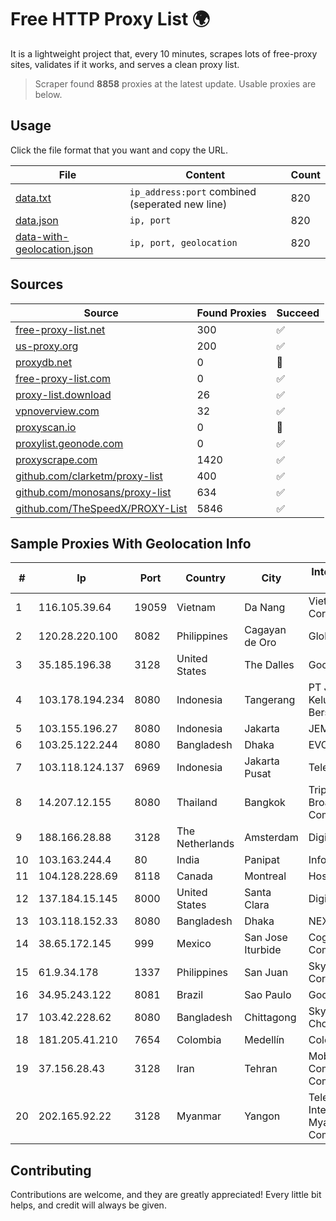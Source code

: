 
# Free HTTP Proxy List 🌍

It is a lightweight project that, every 10 minutes, scrapes lots of free-proxy sites, validates if it works, and serves a clean proxy list.


> Scraper found **8858** proxies at the latest update. Usable proxies are below.

## Usage

Click the file format that you want and copy the URL.


|File|Content|Count|
|----|-------|-----|
|[data.txt](https://raw.githubusercontent.com/themiralay/Proxy-List-World/master/data.txt)|`ip_address:port` combined (seperated new line)|820|
|[data.json](https://raw.githubusercontent.com/themiralay/Proxy-List-World/master/data.json)|`ip, port`|820|
|[data-with-geolocation.json](https://raw.githubusercontent.com/themiralay/Proxy-List-World/master/data-with-geolocation.json)|`ip, port, geolocation`|820|

## Sources

|Source|Found Proxies|Succeed|
|------|-------------|-------|
|[free-proxy-list.net](https://free-proxy-list.net)|300|✅|
|[us-proxy.org](https://www.us-proxy.org)|200|✅|
|[proxydb.net](http://proxydb.net)|0|🚫|
|[free-proxy-list.com](https://free-proxy-list.com/?page=&port=&type%5B%5D=http&type%5B%5D=https&up_time=0&search=Search)|0|✅|
|[proxy-list.download](https://www.proxy-list.download/HTTP)|26|✅|
|[vpnoverview.com](https://vpnoverview.com/privacy/anonymous-browsing/free-proxy-servers)|32|✅|
|[proxyscan.io](https://www.proxyscan.io)|0|🚫|
|[proxylist.geonode.com](https://proxylist.geonode.com/api/proxy-list?limit=300&page=1&sort_by=lastChecked&sort_type=desc&protocols=http,https)|0|✅|
|[proxyscrape.com](https://api.proxyscrape.com/v2/?request=displayproxies&protocol=http&timeout=10000&country=all&ssl=all&anonymity=all)|1420|✅|
|[github.com/clarketm/proxy-list](https://raw.githubusercontent.com/clarketm/proxy-list/master/proxy-list-raw.txt)|400|✅|
|[github.com/monosans/proxy-list](https://raw.githubusercontent.com/monosans/proxy-list/main/proxies/http.txt)|634|✅|
|[github.com/TheSpeedX/PROXY-List](https://raw.githubusercontent.com/TheSpeedX/PROXY-List/master/http.txt)|5846|✅|


## Sample Proxies With Geolocation Info

|#|Ip|Port|Country|City|Internet Service Provider|
|-|--|----|-------|----|-------------------------|
|1|116.105.39.64|19059|Vietnam|Da Nang|Viettel Corporation|
|2|120.28.220.100|8082|Philippines|Cagayan de Oro|Globe Telecom|
|3|35.185.196.38|3128|United States|The Dalles|Google LLC|
|4|103.178.194.234|8080|Indonesia|Tangerang|PT Jaringan Keluarga Bersama|
|5|103.155.196.27|8080|Indonesia|Jakarta|JEMBATANDATA|
|6|103.25.122.244|8080|Bangladesh|Dhaka|EVOLUTION|
|7|103.118.124.137|6969|Indonesia|Jakarta Pusat|Tele|
|8|14.207.12.155|8080|Thailand|Bangkok|Triple T Broadband Public Company Limited|
|9|188.166.28.88|3128|The Netherlands|Amsterdam|DigitalOcean, LLC|
|10|103.163.244.4|80|India|Panipat|Infolink System|
|11|104.128.228.69|8118|Canada|Montreal|HostUS|
|12|137.184.15.145|8000|United States|Santa Clara|DigitalOcean, LLC|
|13|103.118.152.33|8080|Bangladesh|Dhaka|NEXTGENONLINE|
|14|38.65.172.145|999|Mexico|San Jose Iturbide|Cogent Communications|
|15|61.9.34.178|1337|Philippines|San Juan|Sky Cable Corporation|
|16|34.95.243.122|8081|Brazil|Sao Paulo|Google LLC|
|17|103.42.228.62|8080|Bangladesh|Chittagong|Skynet Chowmuhani|
|18|181.205.41.210|7654|Colombia|Medellín|Colombia Móvil|
|19|37.156.28.43|3128|Iran|Tehran|Mobin Net Communication Company|
|20|202.165.92.22|3128|Myanmar|Yangon|Telecom International Myanmar Company Limited|



## Contributing

Contributions are welcome, and they are greatly appreciated! Every
little bit helps, and credit will always be given.

